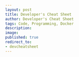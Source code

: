```yaml
---
layout: post
title: Developer's Cheat Sheet
author: Developer's Cheat Sheet
tags: Code, Programming, Docker
description:
image:
published: true
redirect_to:
- devcheatsheet
---
```

